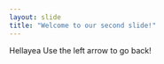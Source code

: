 ```yaml
---
layout: slide
title: "Welcome to our second slide!"
---
```

Hellayea
Use the left arrow to go back!
